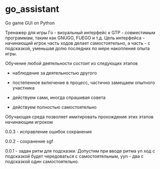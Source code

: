 # go_assistant
Go game GUI on Python


Тренажер для игры Го - визуальный интерфейс к GTP - совместимым программам, таким как 
GNUGO, FUEGO и т.д.  Цель интерфейса - начинающий игрок часть ходов делает самостоятельно,
а часть - с подсказкой, уменьшая долю последних по мере накопления опыта игры.

Обучение любой деятельности состоит из следующих этапов

 - наблюдение за деятельностью другого

 - постепенное включение в процесс, частично замещаем опытного участника

 - действуем сами, иногда спрашивая совета

 - действуем полностью самостоятельно

Обучающая среда позволяет имитировать прохождение этих этапов начинающим игроком 

0.0.3 - исправление ошибок сохранения

0.0.2 - сохранение sgf

0.0.1 - задан ритм для подсказки. Допустим при вводе ритма yn ход с подсказкой будет 
чередоваться с самостоятельным, yyn - два с подсказкой один самостоятельно.